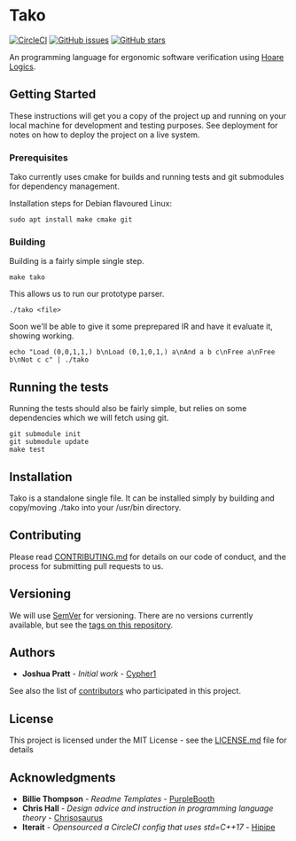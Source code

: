 # Tako

[![CircleCI](https://img.shields.io/circleci/project/github/Cypher1/tako.svg)](https://circleci.com/gh/Cypher1/tako/tree/master) [![GitHub issues](https://img.shields.io/github/issues/Cypher1/tako.svg)](https://github.com/Cypher1/tako/issues) [![GitHub stars](https://img.shields.io/github/stars/Cypher1/tako.svg?style=social)](https://github.com/Cypher1/tako)

An programming language for ergonomic software verification using [Hoare Logics](https://en.wikipedia.org/wiki/Hoare_logic).

## Getting Started

These instructions will get you a copy of the project up and running on your local machine for development and testing purposes. See deployment for notes on how to deploy the project on a live system.

### Prerequisites

Tako currently uses cmake for builds and running tests and git submodules for dependency management.

Installation steps for Debian flavoured Linux:
```
sudo apt install make cmake git
```

### Building

Building is a fairly simple single step.

```
make tako
```

This allows us to run our prototype parser.

```
./tako <file>
```

Soon we'll be able to give it some preprepared IR and have it evaluate it, showing working.

```
echo "Load (0,0,1,1,) b\nLoad (0,1,0,1,) a\nAnd a b c\nFree a\nFree b\nNot c c" | ./tako
```

## Running the tests

Running the tests should also be fairly simple, but relies on some dependencies which we will fetch using git.

```
git submodule init
git submodule update
make test
```

## Installation

Tako is a standalone single file. It can be installed simply by building and copy/moving ./tako into your /usr/bin directory.

## Contributing

Please read [CONTRIBUTING.md](CONTRIBUTING.md) for details on our code of conduct, and the process for submitting pull requests to us.

## Versioning

We will use [SemVer](http://semver.org/) for versioning. There are no versions currently available, but see the [tags on this repository](https://github.com/Cypher1/Tako/tags).

## Authors

* **Joshua Pratt** - *Initial work* - [Cypher1](https://github.com/Cypher1)

See also the list of [contributors](https://github.com/your/project/contributors) who participated in this project.

## License

This project is licensed under the MIT License - see the [LICENSE.md](LICENSE.md) file for details

## Acknowledgments

* **Billie Thompson** - *Readme Templates* - [PurpleBooth](https://github.com/PurpleBooth)
* **Chris Hall** - *Design advice and instruction in programming language theory* - [Chrisosaurus](https://github.com/chrisosaurus)
* **Iterait** - *Opensourced a CircleCI config that uses std=C++17* - [Hipipe](https://github.com/iterait/hipipe)
